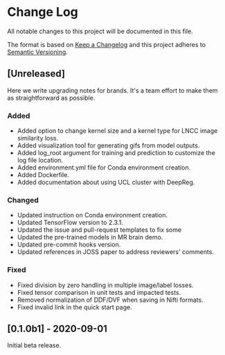 # Change Log

All notable changes to this project will be documented in this file.

The format is based on [Keep a Changelog](http://keepachangelog.com/) and this project
adheres to [Semantic Versioning](http://semver.org/).

## [Unreleased]

Here we write upgrading notes for brands. It's a team effort to make them as
straightforward as possible.

### Added

- Added option to change kernel size and a kernel type for LNCC image similarity loss.
- Added visualization tool for generating gifs from model outputs.
- Added log_root argument for training and prediction to customize the log file
  location.
- Added environment.yml file for Conda environment creation.
- Added Dockerfile.
- Added documentation about using UCL cluster with DeepReg.

### Changed

- Updated instruction on Conda environment creation.
- Updated TensorFlow version to 2.3.1.
- Updated the issue and pull-request templates to fix some
- Updated the pre-trained models in MR brain demo.
- Updated pre-commit hooks version.
- Updated references in JOSS paper to address reviewers' comments.

### Fixed

- Fixed division by zero handling in multiple image/label losses.
- Fixed tensor comparison in unit tests and impacted tests.
- Removed normalization of DDF/DVF when saving in Nifti formats.
- Fixed invalid link in the quick start page.

## [0.1.0b1] - 2020-09-01

Initial beta release.
